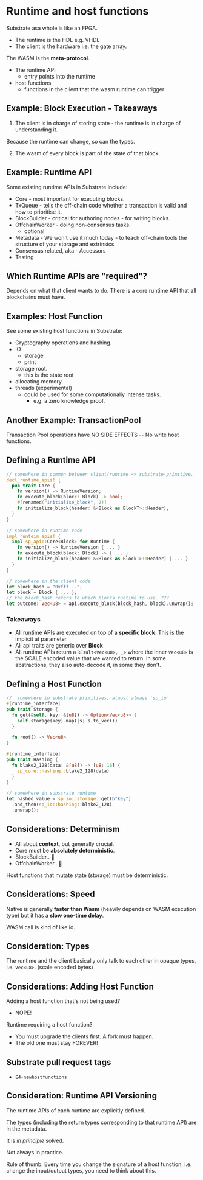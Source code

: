 # Runtime and host functions

Substrate asa whole is like an FPGA.
- The runtime is the HDL e.g. VHDL
- The client is the hardware i.e. the gate array.

The WASM is the **meta-protocol**.

- The runtime API
  - entry points into the runtime
- host functions
  - functions in the client that the wasm runtime can trigger

## Example: Block Execution - Takeaways

1. The client is in charge of storing state - the runtime is in charge of understanding it.

Because the runtime can change, so can the types.

2. The wasm of every block is part of the state of that block.

## Example: Runtime API

Some existing runtime APIs in Substrate include:
- Core - most important for executing blocks.
- TxQueue - tells the off-chain code whether a transaction is valid and how to prioritise it.
- BlockBuilder - critical for authoring nodes - for writing blocks.
- OffchainWorker - doing non-consensus tasks.
  - optional
- Metadata - We won't use it much today - to teach off-chain tools the structure of your storage and extrinsics
- Consensus related, aka - Accessors
- Testing

## Which Runtime APIs are "required"?

Depends on what that client wants to do. There is a core runtime API that all blockchains must have.

## Examples: Host Function

See some existing host functions in Substrate:
- Cryptography operations and hashing.
- IO
  - storage
  - print
- storage root.
  - this is the state root
- allocating memory.
- threads (experimental)
  - could be used for some computationally intense tasks.
    - e.g. a zero knowledge proof.

## Another Example: TransactionPool

Transaction Pool operations have NO SIDE EFFECTS -- No write host functions.

## Defining a Runtime API

```rust
// somewhere in common between client/runtime => substrate-primitive.
decl_runtime_apis! {
  pub trait Core {
    fn version() -> RuntimeVersion;
    fn execute_block(block: Block) -> bool;
    #[renamed("initialise_block", 2)]
    fn initialize_block(header: &<Block as BlockT>::Header);
  }
}

// somewhere in runtime code
impl_runteim_apis! {
  impl sp_api::Core<Block> for Runtime {
    fn version() -> RuntimeVersion { ... }
    fn execute_block(block: Block) -> { ... }
    fn initialize_block(header: &<Block as BlockT>::Header) { ... }
  }
}

// somewhere in the client code
let block_hash = "0xfff...";
let block = Block { ... };
// the block_hash refers to which blocks runtime to use. ???
let outcome: Vec<u8> = api.execute_block(block_hash, block).unwrap();
```

### Takeaways

- All runtime APIs are executed on top of a **specific block**. This is the implicit at parameter
- All api traits are generic over **Block**
- All runtime APIs return a `REsult<Vec<u8>, _>` where the inner `Vec<u8>` is the SCALE encoded value that we wanted to return. In some abstractions, they also auto-decode it, in some they don't.

## Defining a Host Function

```rust
//  somewhere in substrate primitives, almost always `sp_io`
#[runtime_interface]
pub trait Storage {
  fn get(&self, key: &[u8]) -> Option<Vec<u8>> {
    self.storage(key).map(|s| s.to_vec())
  }

  fn root() -> Vec<u8>
}

#[runtime_interface]
pub trait Hashing {
  fn blake2_128(data: &[u8]) -> [u8; 16] {
    sp_core::hashing::blake2_128(data)
  }
}

// somewhere in substrate runtime
let hashed_value = sp_io::storage::get(b"key")
  .and_then(sp_io::hashing::blake2_128)
  .unwrap();
```

## Considerations: Determinism

- All about **context**, but generally crucial.
- Core must be **absolutely deterministic**.
- BlockBuilder.. 🧐
- OffchainWorker.. 🤷

Host functions that mutate state (storage) must be deterministic.

## Considerations: Speed
Native is generally **faster than Wasm** (heavily depends on WASM execution type) but it has a **slow one-time delay**.

WASM call is kind of like io.

## Consideration: Types

The runtime and the client basically only talk to each other in opaque types, i.e. `Vec<u8>`. (scale encoded bytes)

## Considerations: Adding Host Function

Adding a host function that's not being used?
- NOPE!

Runtime requiring a host function?
- You must upgrade the clients first. A fork must happen.
- The old one must stay FOREVER!

## Substrate pull request tags

- `E4-newhostfunctions`

## Consideration: Runtime API Versioning

The runtime APIs of each runtime are explicitly defined.

The types (including the return types corresponding to that runtime API) are in the metadata.

It is *in principle* solved.

Not always in practice.

Rule of thumb: Every time you change the signature of a host function, i.e. change the input/output types, you need to think about this.







